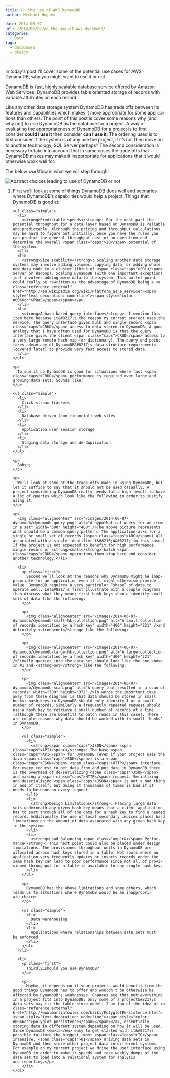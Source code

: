 ```yaml
---
title: On the use of AWS DynamoDB
author: Michael Hughes

date: 2014-06-07
url: /2014/06/07/on-the-use-of-aws-dynamodb/
categories:
  - Data
tags:
  - databases
  - design

---
```

In today's post I'll cover some of the potential use cases for AWS DynamoDB, why you might want to use it or not.

<!--more-->

DynamoDB is fast, highly scalable database service offered by Amazon Web Services. DynamoDB provides table oriented storage of records with variable attributes on each record.

Like any other data storage system DynamoDB has trade offs between its features and ca­pa­bil­i­ties which makes it more ap­pro­pri­ate for some ap­pli­ca­tions than others. The point of this post is cover some reasons why (and why not) to use DynamoDB as the database for a project. A way of evaluating the ap­pro­pri­ateness of DynamoDB for a project is to first consider **could I use it** then consider **can I use it**. The ordering used is to first consider if the system is of any use the project, if it&#8217;s not then move on to another technology, <span class="caps">SQL</span> Server perhaps? The second con­sid­er­a­tion is necessary to take into account that in some cases the trade offs that DynamoDB makes may make it in­ap­pro­pri­ate for ap­pli­ca­tions that it would otherwise work well for.

The below workflow is what we will step through:

<img class="align-center" src="/images/2014-06-07-dynamodb/dynamodb-choice.png" alt="Abstract choices leading to use of DynamoDB or not" />

<ol>
  <li>
    <p class="first">
      First we&#8217;ll look at some of things DynamoDB does well and scenarios where DynamoDB&#8217;s ca­pa­bil­i­ties would help a project. Things that DynamoDB is good at:
    </p>
    
    <ul class="simple">
      <li>
        <strong>Pre­dictable speeds</strong>: For the most part the potential throughput for a data layer based on DynamoDB is reliable and pre­dictable. Although the pricing and throughput cal­cu­la­tions may be hard to figure out initially, once you have the rules you can predict the general throughput cost of an operation and determine the overall <span class="caps">IO</span> potential of the system.
      </li>
      <li>
        <strong>Size scability</strong>: Scaling another data storage systems may involve adding volumes, copying data, or adding whole new data node to a cluster (think of <span class="caps">SQL</span> Server or Hadoop). Scaling DynamoDB (with one important exception) just involves adding more data to the system. This bullet point could really be rewritten as the advantage of DynamoDB being a <a class="reference external" href="http://en.wikipedia.org/wiki/Platform_as_a_service"><span style="text-decoration: underline"><span style="color: #0066cc">PaaS</span></span></a>.
      </li>
      <li>
        <strong>A hash based query interface</strong>: I mention this item here because it&#8217;s the reason my current project uses the service. The query interface gives bulk and single record <span class="caps">CRUD</span> access to data stored in DynamoDB. A good analogy that I have often used for DynamoDB is that the query interface gives the client <span class="caps">CRUD</span> access to a very large remote hash map (or dictionary). The query end point takes advantage of DynamoDB&#8217;s data structure re­quire­ments (covered later) to provide very fast access to stored data.
      </li>
    </ul>
    
    <p>
      To sum it up DynamoDB is good for situations where fast <span class="caps">CRUD</span> per­for­mance is required over large and growing data sets. Sounds like:
    </p>
    
    <ul class="simple">
      <li>
        Click stream trackers
      </li>
      <li>
        Database driven (non-financial) web sites
      </li>
      <li>
        Ap­pli­ca­tion user session storage
      </li>
      <li>
        Staging data storage and de-du­pli­ca­tion
      </li>
    </ul>
    
    <p>
      &nbsp;
    </p>
    
    <p>
      We'll look at some of the trade offs made in using DynamoDB, but let it suffice to say that it should not be used casually. A project con­sid­er­ing DynamoDB really needs (at a high level) to have a lot of queries which look like the following in order to justify using it:
    </p>
    
    <p>
      <img class="aligncenter" src="/images/2014-06-07-dynamodb/dynamodb-query.png" alt="A hypothetical query for an item in a set" width="300" height="408" />The above picture represents what should be a common query pattern. The ap­pli­ca­tion asks for a single or small set of records (<span class="caps">ABC</span>) all associated with a single identifier (&#8216;A&#8217; in this case.) If the project is not expected to benefit for high per­for­mance single record or <strong>small</strong> batch <span class="caps">CRUD</span> operations then stop here and consider another technology.</li> 
      
      <li>
        <p class="first">
          Second we’ll look at the reasons why DynamoDB might be in­ap­pro­pri­ate for an ap­pli­ca­tion even if it might otherwise provide value. DynamoDB requires a very particular “shape” of data to operate well. Let&#8217;s first illustrate with a couple diagrams then discuss what they mean; first hash keys should identify small sets of data like the following:
        </p>
        
        <p>
          <img class="aligncenter" src="/images/2014-06-07-dynamodb/dynamodb-small-hk-collection.png" alt="A small collection of records identified by a hash key" width="400" height="221" />and definitely <strong>not</strong> like the following:
        </p>
        
        <p>
          <img class="aligncenter" src="/images/2014-06-07-dynamodb/dynamodb-large-hk-collection.png" alt="A large collection of records identified by a hash key" width="400" height="221" />Finally queries into the data set should look like the one above in #1 and <strong>not</strong> like the following:
        </p>
        
        <p>
          <img class="aligncenter" src="/images/2014-06-07-dynamodb/dynamodb-scan.png" alt="A query that resulted in a scan of records" width="300" height="372" />In words the important take away from these diagrams is that data should be stored in small hunks; hash keys in DynamoDB should only identify 1 or a small number of records. Similarly a frequently repeated request should use a hash key to retrieve a small number of records at a time (although there are benefits to batch reads in this case). There are couple reasons why data should be worked with in small ‘hunks’ in DynamoDB.
        </p>
        
        <ul class="simple">
          <li>
            <strong><span class="caps">JSON</span> <span class="caps">API</span></strong>: The base <span class="caps">API</span> for DynamoDB (even if your project uses the Java <span class="caps">SDK</span>) is a <span class="caps">JSON</span> <span class="caps">HTTP</span> interface. For every request to get data from and put data in DynamoDB there is the overhead of de/se­ri­al­iz­ing <span class="caps">JSON</span> and making a <span class="caps">HTTP</span> request. Se­ri­al­iz­ing and de­se­ri­al­iz­ing <span class="caps">JSON</span> is not a bad thing in and of itself, but doing it thousands of times is bad if it needs to be done on every request.
          </li>
          <li>
            <strong>Design Lim­i­ta­tions</strong>: Placing large data sets underneath any given hash key means that a client ap­pli­ca­tion has to sort through all of the data for a hash key to find a needed record. Ad­di­tion­al­ly the use of local secondary indices places hard lim­i­ta­tions on the amount of data assocated with any given hash key in the system.
          </li>
          <li>
            <strong>Load Balancing <span class="amp">&</span> Per­for­mance</strong>: This next point could also be placed under design lim­i­ta­tions. The pro­vi­sioned throughput units in DynamoDB are allocated across hash keys stored in a table. Hot spots where an ap­pli­ca­tion very frequently updates or inserts records under the same hash key can lead to poor per­for­mance since not all of pro­vi­sioned throughput for a table is available to any single hash key.
          </li>
        </ul>
        
        <p>
          DymanoDB has the above lim­i­ta­tions and some others, which leads us to situations where DynamoDB would be an in­ap­pro­pri­ate choice:
        </p>
        
        <ul class="simple">
          <li>
            Data ware­hous­ing
          </li>
          <li>
            Ap­pli­ca­tions where re­la­tion­ships between data sets must be enforced
          </li>
        </ul>
      </li>
      
      <li>
        <p class="first">
          Thirdly…should you use DynamoDB?
        </p>
        
        <p>
          Maybe, it depends on if your projects would benefit from the good things DynamoDB has to offer and wouldn't be otherwise be affected by DynamoDB's weaknesses. Chances are that not everything in a project fits into DynamoDB; only some of a project&#8217;s data sets may fit the table store model. I am fan of the idea of <a class="reference external" href="http://www.martinfowler.com/bliki/PolyglotPersistence.html"><span style="text-decoration: underline"><span style="color: #0066cc">polyglot per­sis­tence</span></span></a>, es­sen­tial­ly storing data in different system depending on how it will be used. Since DynamoDB <em>is</em> easy to get started with it&#8217;s possible to store the biggest, most <span class="caps">IO</span> intensive, <span class="caps">UI</span> driving data sets in DynamoDB and then store other project data in different systems. For example on my current project we drive the user interface using DynamoDB in order to make it speedy and take weekly dumps of the data set to load into a relational system for analysis and reporting.</p>
        </li> 
    </ol>
        